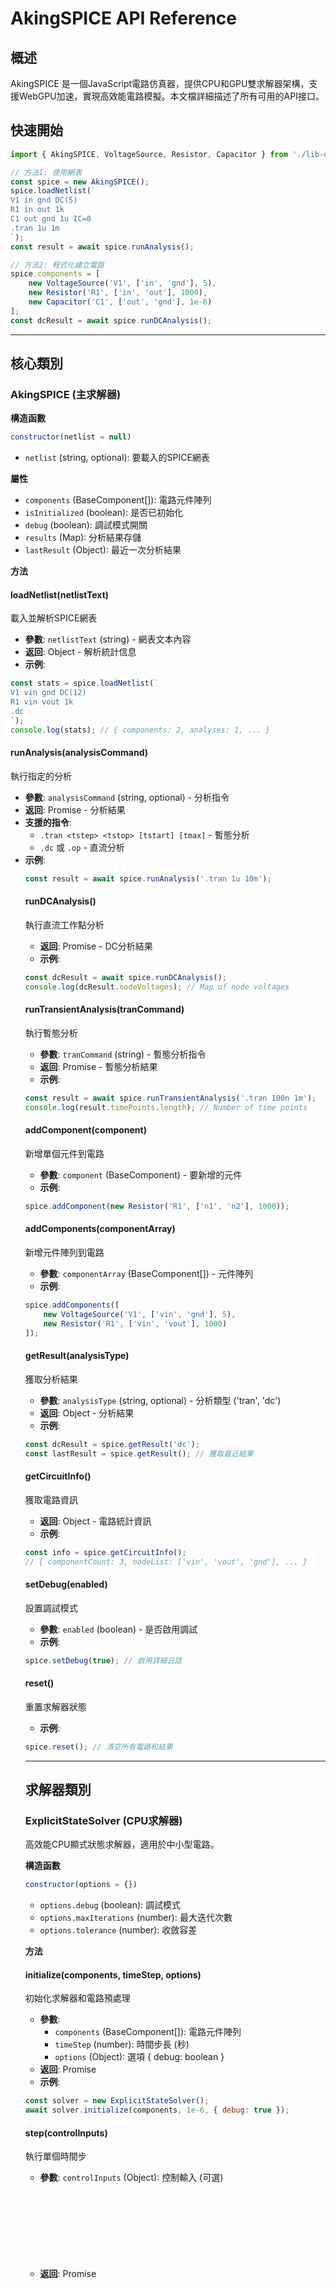 # AkingSPICE API Reference

## 概述

AkingSPICE 是一個JavaScript電路仿真器，提供CPU和GPU雙求解器架構，支援WebGPU加速，實現高效能電路模擬。本文檔詳細描述了所有可用的API接口。

## 快速開始

```javascript
import { AkingSPICE, VoltageSource, Resistor, Capacitor } from './lib-dist/AkingSPICE.es.js';

// 方法1: 使用網表
const spice = new AkingSPICE();
spice.loadNetlist(`
V1 in gnd DC(5)
R1 in out 1k
C1 out gnd 1u IC=0
.tran 1u 1m
`);
const result = await spice.runAnalysis();

// 方法2: 程式化建立電路
spice.components = [
    new VoltageSource('V1', ['in', 'gnd'], 5),
    new Resistor('R1', ['in', 'out'], 1000),
    new Capacitor('C1', ['out', 'gnd'], 1e-6)
];
const dcResult = await spice.runDCAnalysis();
```

---

## 核心類別

### AkingSPICE (主求解器)

**構造函數**
```javascript
constructor(netlist = null)
```
- `netlist` (string, optional): 要載入的SPICE網表

**屬性**
- `components` (BaseComponent[]): 電路元件陣列
- `isInitialized` (boolean): 是否已初始化
- `debug` (boolean): 調試模式開關
- `results` (Map): 分析結果存儲
- `lastResult` (Object): 最近一次分析結果

**方法**

#### loadNetlist(netlistText)
載入並解析SPICE網表
- **參數**: `netlistText` (string) - 網表文本內容
- **返回**: Object - 解析統計信息
- **示例**:
```javascript
const stats = spice.loadNetlist(`
V1 vin gnd DC(12)
R1 vin vout 1k
.dc
`);
console.log(stats); // { components: 2, analyses: 1, ... }
```

#### runAnalysis(analysisCommand)
執行指定的分析
- **參數**: `analysisCommand` (string, optional) - 分析指令
- **返回**: Promise<Object> - 分析結果
- **支援的指令**:
  - `.tran <tstep> <tstop> [tstart] [tmax]` - 暫態分析
  - `.dc` 或 `.op` - 直流分析
- **示例**:
```javascript
const result = await spice.runAnalysis('.tran 1u 10m');
```

#### runDCAnalysis()
執行直流工作點分析
- **返回**: Promise<DCResult> - DC分析結果
- **示例**:
```javascript
const dcResult = await spice.runDCAnalysis();
console.log(dcResult.nodeVoltages); // Map of node voltages
```

#### runTransientAnalysis(tranCommand)
執行暫態分析
- **參數**: `tranCommand` (string) - 暫態分析指令
- **返回**: Promise<TransientResult> - 暫態分析結果
- **示例**:
```javascript
const result = await spice.runTransientAnalysis('.tran 100n 1m');
console.log(result.timePoints.length); // Number of time points
```

#### addComponent(component)
新增單個元件到電路
- **參數**: `component` (BaseComponent) - 要新增的元件
- **示例**:
```javascript
spice.addComponent(new Resistor('R1', ['n1', 'n2'], 1000));
```

#### addComponents(componentArray)
新增元件陣列到電路
- **參數**: `componentArray` (BaseComponent[]) - 元件陣列
- **示例**:
```javascript
spice.addComponents([
    new VoltageSource('V1', ['vin', 'gnd'], 5),
    new Resistor('R1', ['vin', 'vout'], 1000)
]);
```

#### getResult(analysisType)
獲取分析結果
- **參數**: `analysisType` (string, optional) - 分析類型 ('tran', 'dc')
- **返回**: Object - 分析結果
- **示例**:
```javascript
const dcResult = spice.getResult('dc');
const lastResult = spice.getResult(); // 獲取最近結果
```

#### getCircuitInfo()
獲取電路資訊
- **返回**: Object - 電路統計資訊
- **示例**:
```javascript
const info = spice.getCircuitInfo();
// { componentCount: 3, nodeList: ['vin', 'vout', 'gnd'], ... }
```

#### setDebug(enabled)
設置調試模式
- **參數**: `enabled` (boolean) - 是否啟用調試
- **示例**:
```javascript
spice.setDebug(true); // 啟用詳細日誌
```

#### reset()
重置求解器狀態
- **示例**:
```javascript
spice.reset(); // 清空所有電路和結果
```

---

## 求解器類別

### ExplicitStateSolver (CPU求解器)

高效能CPU顯式狀態求解器，適用於中小型電路。

**構造函數**
```javascript
constructor(options = {})
```
- `options.debug` (boolean): 調試模式
- `options.maxIterations` (number): 最大迭代次數
- `options.tolerance` (number): 收斂容差

**方法**

#### initialize(components, timeStep, options)
初始化求解器和電路預處理
- **參數**:
  - `components` (BaseComponent[]): 電路元件陣列
  - `timeStep` (number): 時間步長 (秒)
  - `options` (Object): 選項 { debug: boolean }
- **返回**: Promise<void>
- **示例**:
```javascript
const solver = new ExplicitStateSolver();
await solver.initialize(components, 1e-6, { debug: true });
```

#### step(controlInputs)
執行單個時間步
- **參數**: `controlInputs` (Object): 控制輸入 (可選)
- **返回**: Promise<Object> - 時間步結果
- **結果格式**:
```javascript
{
    time: number,           // 當前時間
    nodeVoltages: Float64Array,  // 節點電壓
    stateVariables: Map,    // 狀態變量 (元件名 → 值)
    converged: boolean,     // 是否收斂
    iterations: number      // 迭代次數
}
```

#### solveTimeStep(controlInputs)
求解單個時間步 (別名方法)
- 參數和返回值同 `step()`

### GPUExplicitStateSolver (GPU求解器)

WebGPU加速的並行求解器，適用於大型電路，可提供4.6倍性能提升。

**構造函數**
```javascript
constructor(options = {})
```
- `options.debug` (boolean): 調試模式
- `options.preferredDevice` (string): 首選GPU設備

**方法**

#### initialize(components, timeStep, options)
初始化GPU求解器
- **參數**: 同 ExplicitStateSolver
- **返回**: Promise<void>
- **注意**: 在Node.js環境中會自動回退到CPU模式

#### step(controlInputs)
執行GPU加速的時間步
- **參數**: `controlInputs` (Object): 控制輸入
- **返回**: Promise<Object> - 時間步結果 (格式同CPU版本)

---

## 元件類別

### BaseComponent (抽象基類)

所有電路元件的基礎類別。

**構造函數**
```javascript
constructor(name, type, nodes, value, params = {})
```
- `name` (string): 元件名稱 (如 'R1')
- `type` (string): 元件類型 (如 'R')
- `nodes` (string[]): 連接節點
- `value` (number|string): 元件值
- `params` (Object): 額外參數

**屬性**
- `name` (string): 元件名稱
- `type` (string): 元件類型
- `nodes` (string[]): 節點連接
- `value` (number): 解析後的數值
- `operatingPoint` (Object): 工作點信息

### 被動元件

#### Resistor
```javascript
new Resistor(name, nodes, resistance, params = {})
```
- `resistance` (number): 阻值 (歐姆)
- **示例**: `new Resistor('R1', ['n1', 'n2'], 1000)`

#### Capacitor
```javascript
new Capacitor(name, nodes, capacitance, params = {})
```
- `capacitance` (number): 容值 (法拉)
- `params.ic` (number): 初始電壓
- **示例**: `new Capacitor('C1', ['n1', 'n2'], 1e-6, { ic: 0 })`

#### Inductor
```javascript
new Inductor(name, nodes, inductance, params = {})
```
- `inductance` (number): 感值 (亨利)
- `params.ic` (number): 初始電流
- **示例**: `new Inductor('L1', ['n1', 'n2'], 1e-3, { ic: 0 })`

### 信號源

#### VoltageSource
```javascript
new VoltageSource(name, nodes, voltage, params = {})
```
- `voltage` (number|string): 電壓值或表達式
- **支援格式**:
  - 直流: `5` 或 `'DC(5)'`
  - 正弦: `'SIN(0 5 1000)'` (偏移 振幅 頻率)
- **示例**:
```javascript
new VoltageSource('V1', ['vin', 'gnd'], 12)
new VoltageSource('V2', ['ac', 'gnd'], 'SIN(0 5 50)')
```

#### CurrentSource
```javascript
new CurrentSource(name, nodes, current, params = {})
```
- `current` (number): 電流值 (安培)
- **示例**: `new CurrentSource('I1', ['n1', 'n2'], 0.001)`

### 受控源

#### VCVS (電壓控制電壓源)
```javascript
new VCVS(name, nodes, controlNodes, gain)
```
- `controlNodes` (string[]): 控制節點 [+, -]
- `gain` (number): 電壓增益
- **示例**: `new VCVS('E1', ['out+', 'out-'], ['in+', 'in-'], 100)`

#### VCCS (電壓控制電流源)
```javascript
new VCCS(name, nodes, controlNodes, transconductance)
```
- `transconductance` (number): 轉導 (S)
- **示例**: `new VCCS('G1', ['out+', 'out-'], ['in+', 'in-'], 0.001)`

### 半導體元件

#### Diode
```javascript
new Diode(name, nodes, params = {})
```
- `params.is` (number): 飽和電流
- `params.n` (number): 理想因子
- **示例**: `new Diode('D1', ['anode', 'cathode'])`

#### MOSFET
```javascript
new MOSFET(name, nodes, params = {})
```
- `nodes`: [drain, gate, source, bulk]
- `params.type` (string): 'NMOS' 或 'PMOS'
- `params.vth` (number): 閾值電壓
- **示例**: `new MOSFET('M1', ['d', 'g', 's', 's'], { type: 'NMOS' })`

---

## 分析引擎

### TransientAnalysis

暫態分析引擎，支援時域仿真。

**方法**

#### initialize(components, timeStep, integrationMethod)
初始化暫態分析
- `components` (BaseComponent[]): 電路元件
- `timeStep` (number): 時間步長
- `integrationMethod` (string): 'backward_euler' 或 'trapezoidal'

#### run(startTime, stopTime)
執行暫態分析
- `startTime` (number): 開始時間
- `stopTime` (number): 結束時間
- **返回**: Promise<TransientResult>

### DCAnalysis

直流分析引擎。

**方法**

#### run(components, options)
執行DC分析
- `components` (BaseComponent[]): 電路元件
- `options` (Object): 分析選項 { debug: boolean }
- **返回**: Promise<DCResult>

---

## 結果類別

### TransientResult

暫態分析結果容器。

**屬性**
- `timePoints` (Float64Array): 時間點陣列
- `nodeVoltages` (Map): 節點電壓時間序列
- `componentCurrents` (Map): 元件電流時間序列
- `stateVariables` (Map): 狀態變量歷史
- `analysisInfo` (Object): 分析資訊

**方法**
- `getNodeVoltage(nodeName)`: 獲取節點電壓序列
- `getComponentCurrent(componentName)`: 獲取元件電流序列
- `exportCSV()`: 導出CSV格式數據

### DCResult

直流分析結果容器。

**屬性**
- `nodeVoltages` (Map): 節點電壓
- `componentCurrents` (Map): 元件電流
- `convergenceInfo` (Object): 收斂信息

---

## 實用工具

### NetlistParser

SPICE網表解析器。

**方法**

#### parse(netlistText)
解析網表文本
- `netlistText` (string): 網表內容
- **返回**: Object - 解析結果

#### reset()
重置解析器狀態

---

## 錯誤處理

### 常見錯誤類型

1. **CircuitError**: 電路拓撲錯誤
2. **ConvergenceError**: 數值收斂失敗
3. **GPUError**: WebGPU初始化或運行錯誤

### 錯誤處理示例

```javascript
try {
    const result = await spice.runAnalysis('.tran 1u 1m');
} catch (error) {
    if (error.name === 'ConvergenceError') {
        console.log('數值不收斂，嘗試減小時間步長');
    } else if (error.name === 'GPUError') {
        console.log('GPU不可用，自動回退到CPU模式');
    }
}
```

---

## 性能優化

### GPU加速使用指南

1. **適用場景**: 節點數 > 50，時間步數 > 1000
2. **瀏覽器支援**: Chrome 113+, Edge 113+
3. **自動回退**: Node.js環境自動使用CPU

### 數值穩定性建議

1. **時間步長**: 建議 < 1/(10*f_max)，其中f_max為最高頻率
2. **電路條件**: 避免極大的阻抗比差異
3. **初始條件**: 適當設置電容初始電壓和電感初始電流

### 記憶體使用優化

```javascript
// 對於長時間仿真，定期清理歷史數據
if (timePoints.length > 10000) {
    result.truncateHistory(5000); // 保留最近5000個點
}
```

---

## 版本信息

使用 `AkingSPICE.getVersionInfo()` 獲取版本信息：

```javascript
const info = AkingSPICE.getVersionInfo();
console.log(`${info.name} v${info.version}`);
console.log('支援功能:', info.features);
```

---

## 高級用法

### 自定義元件

```javascript
class CustomResistor extends BaseComponent {
    constructor(name, nodes, resistance, tempCoeff = 0) {
        super(name, 'R', nodes, resistance);
        this.tempCoeff = tempCoeff;
    }
    
    getValue(temperature = 27) {
        return this.value * (1 + this.tempCoeff * (temperature - 27));
    }
}
```

### 批次仿真

```javascript
const results = [];
for (let freq = 1; freq <= 1000; freq *= 10) {
    spice.components[1].value = `SIN(0 1 ${freq})`;
    results.push(await spice.runAnalysis('.tran 1u 10m'));
}
```

### 參數掃描

```javascript
const sweepResults = new Map();
for (let r = 100; r <= 10000; r *= 2) {
    spice.components[0].value = r;
    const result = await spice.runDCAnalysis();
    sweepResults.set(r, result.nodeVoltages.get('vout'));
}
```